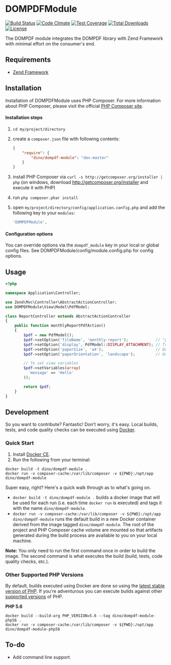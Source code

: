 DOMPDFModule
============

[![Build Status](https://secure.travis-ci.org/raykolbe/DOMPDFModule.png?branch=master)](http://travis-ci.org/raykolbe/DOMPDFModule) [![Code Climate](https://codeclimate.com/github/raykolbe/DOMPDFModule/badges/gpa.svg)](https://codeclimate.com/github/raykolbe/DOMPDFModule) [![Test Coverage](https://codeclimate.com/github/raykolbe/DOMPDFModule/badges/coverage.svg)](https://codeclimate.com/github/raykolbe/DOMPDFModule/coverage) [![Total Downloads](https://poser.pugx.org/dino/dompdf-module/downloads)](https://packagist.org/packages/dino/dompdf-module) [![License](https://poser.pugx.org/dino/dompdf-module/license)](https://packagist.org/packages/dino/dompdf-module)

The DOMPDF module integrates the DOMPDF library with Zend Framework with minimal effort on the consumer's end.

## Requirements
  - [Zend Framework](https://github.com/zendframework/zendframework)

## Installation
Installation of DOMPDFModule uses PHP Composer. For more information about
PHP Composer, please visit the official [PHP Composer site](http://getcomposer.org/).

#### Installation steps

  1. `cd my/project/directory`
  2. create a `composer.json` file with following contents:

     ```json
     {
         "require": {
             "dino/dompdf-module": "dev-master"
         }
     }
     ```
  3. install PHP Composer via `curl -s http://getcomposer.org/installer | php` (on windows, download
     http://getcomposer.org/installer and execute it with PHP)
  4. run `php composer.phar install`
  5. open `my/project/directory/config/application.config.php` and add the following key to your `modules`:

     ```php
     'DOMPDFModule',
     ```
#### Configuration options
You can override options via the `dompdf_module` key in your local or global config files. See DOMPDFModule/config/module.config.php for config options.

## Usage

```php
<?php

namespace Application\Controller;

use Zend\Mvc\Controller\AbstractActionController;
use DOMPDFModule\View\Model\PdfModel;

class ReportController extends AbstractActionController
{
    public function monthlyReportPdfAction()
    {
        $pdf = new PdfModel();
        $pdf->setOption('fileName', 'monthly-report');            // "pdf" extension is automatically appended
        $pdf->setOption('display', PdfModel::DISPLAY_ATTACHMENT); // Triggers browser to prompt "save as" dialog
        $pdf->setOption('paperSize', 'a4');                       // Defaults to "8x11"
        $pdf->setOption('paperOrientation', 'landscape');         // Defaults to "portrait"

        // To set view variables
        $pdf->setVariables(array(
          'message' => 'Hello'
        ));

        return $pdf;
    }
}
```
## Development
So you want to contribute? Fantastic! Don't worry, it's easy. Local builds, tests, and code quality checks can be executed using [Docker](https://www.docker.com/).

### Quick Start
1. Install [Docker CE](https://www.docker.com/community-edition).
2. Run the following from your terminal:

```
docker build -t dino/dompdf-module .
docker run -v composer-cache:/var/lib/composer -v ${PWD}:/opt/app dino/dompdf-module
```

Super easy, right? Here's a quick walk through as to what's going on.

* `docker build -t dino/dompdf-module .` builds a docker image that will be used for each run (i.e. each time `docker run` is executed) and tags it with the name `dino/dompdf-module`.
* `docker run -v composer-cache:/var/lib/composer -v ${PWD}:/opt/app dino/dompdf-module` runs the default build in a new Docker container derived from the image tagged `dino/dompdf-module`. The root of the project and PHP Composer cache volume are mounted so that artifacts generated during the build process are available to you on your local machine.

**Note:** You only need to run the first command once in order to build the image. The second command is what executes the build (build, tests, code quality checks, etc.).

### Other Supported PHP Versions
By default, builds executed using Docker are done so using the [latest stable version of PHP](http://php.net/supported-versions.php). If you're adventurous you can execute builds against other [supported versions](http://php.net/supported-versions.php) of PHP.

**PHP 5.6**

```
docker build --build-arg PHP_VERSION=5.6 --tag dino/dompdf-module-php56 .
docker run -v composer-cache:/var/lib/composer -v ${PWD}:/opt/app dino/dompdf-module-php56
```

## To-do
  - Add command line support.
